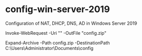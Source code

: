 # config-win-server-2019
Configuration of NAT, DHCP, DNS, AD in Windows Server 2019

Invoke-WebRequest -Uri "" -OutFile "config.zip"

Expand-Archive -Path config.zip -DestinationPath C:\Users\Administrator\Documents\config
